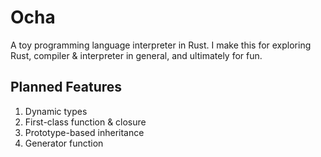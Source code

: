 Ocha
====

A toy programming language interpreter in Rust. I make this for exploring Rust, compiler & interpreter in general, and ultimately for fun.

Planned Features
-----
1. Dynamic types
2. First-class function & closure
3. Prototype-based inheritance
4. Generator function